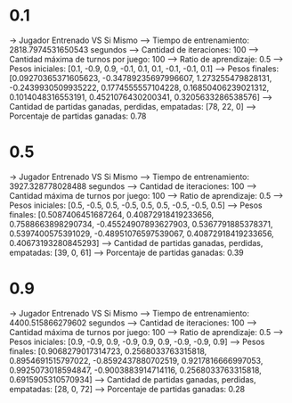 # 0.1
-> Jugador Entrenado VS Si Mismo
--> Tiempo de entrenamiento: 2818.7974531650543 segundos
--> Cantidad de iteraciones: 100
--> Cantidad máxima de turnos por juego: 100
--> Ratio de aprendizaje: 0.5
--> Pesos iniciales: [0.1, -0.9, 0.9, -0.1, 0.1, 0.1, -0.1, -0.1, 0.1]
--> Pesos finales: [0.09270365371605623, -0.34789235697996607, 1.273255479828131, -0.2439930509935222, 0.1774555557104228, 0.16850406239021312, 0.1014048316553191, 0.4521076430200341, 0.3205633286538576]
--> Cantidad de partidas ganadas, perdidas, empatadas: [78, 22, 0]
--> Porcentaje de partidas ganadas: 0.78

# 0.5
-> Jugador Entrenado VS Si Mismo
--> Tiempo de entrenamiento: 3927.328778028488 segundos
--> Cantidad de iteraciones: 100
--> Cantidad máxima de turnos por juego: 100
--> Ratio de aprendizaje: 0.5
--> Pesos iniciales: [0.5, -0.5, 0.5, -0.5, 0.5, 0.5, -0.5, -0.5, 0.5]
--> Pesos finales: [0.5087406451687264, 0.40872918419233656, 0.7588663898290734, -0.45524907893627903, 0.5367791885378371, 0.5397400575391029, -0.48951076597539067, 0.40872918419233656, 0.40673193280845293]
--> Cantidad de partidas ganadas, perdidas, empatadas: [39, 0, 61]
--> Porcentaje de partidas ganadas: 0.39

# 0.9
-> Jugador Entrenado VS Si Mismo
--> Tiempo de entrenamiento: 4400.515866279602 segundos
--> Cantidad de iteraciones: 100
--> Cantidad máxima de turnos por juego: 100
--> Ratio de aprendizaje: 0.5
--> Pesos iniciales: [0.9, -0.9, 0.9, -0.9, 0.9, 0.9, -0.9, -0.9, 0.9]
--> Pesos finales: [0.9068279017314723, 0.2568033763315818, 0.8954691515797022, -0.8592437880702519, 0.9217816666997053, 0.9925073018594847, -0.9003883914714116, 0.2568033763315818, 0.6915905310570934]
--> Cantidad de partidas ganadas, perdidas, empatadas: [28, 0, 72]
--> Porcentaje de partidas ganadas: 0.28
